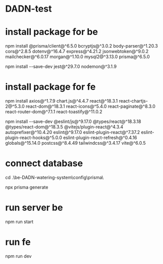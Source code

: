 # DADN-test
# install package for be
npm install @prisma/client@^6.5.0 bcryptjs@^3.0.2 body-parser@^1.20.3 cors@^2.8.5 dotenv@^16.4.7 express@^4.21.2 jsonwebtoken@^9.0.2 mailchecker@^6.0.17 morgan@^1.10.0 mysql2@^3.13.0 prisma@^6.5.0

npm install --save-dev jest@^29.7.0 nodemon@^3.1.9

# install package for fe 
npm install axios@^1.7.9 chart.js@^4.4.7 react@^18.3.1 react-chartjs-2@^5.3.0 react-dom@^18.3.1 react-icons@^5.4.0 react-paginate@^8.3.0 react-router-dom@^7.1.1 react-toastify@^11.0.2

npm install --save-dev @eslint/js@^9.17.0 @types/react@^18.3.18 @types/react-dom@^18.3.5 @vitejs/plugin-react@^4.3.4 autoprefixer@^10.4.20 eslint@^9.17.0 eslint-plugin-react@^7.37.2 eslint-plugin-react-hooks@^5.0.0 eslint-plugin-react-refresh@^0.4.16 globals@^15.14.0 postcss@^8.4.49 tailwindcss@^3.4.17 vite@^6.0.5

# connect database
cd .\be-DADN-watering-system\config\prisma\

npx prisma generate

# run server be
npm run start

# run fe
npm run dev